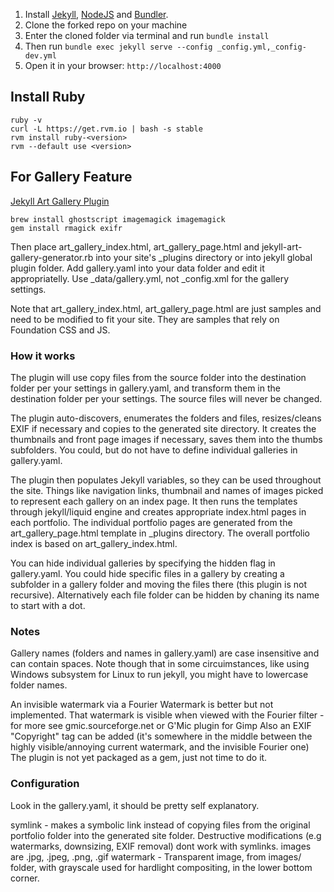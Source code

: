 1. Install [Jekyll](https://jekyllrb.com), [NodeJS](https://nodejs.org/) and [Bundler](https://bundler.io/).
2. Clone the forked repo on your machine
3. Enter the cloned folder via terminal and run `bundle install`
4. Then run `bundle exec jekyll serve --config _config.yml,_config-dev.yml`
5. Open it in your browser: `http://localhost:4000`

## Install Ruby

```
ruby -v
curl -L https://get.rvm.io | bash -s stable
rvm install ruby-<version>
rvm --default use <version>
```

## For Gallery Feature

[Jekyll Art Gallery Plugin](https://github.com/alexivkin/Jekyll-Art-Gallery-Plugin)

```
brew install ghostscript imagemagick imagemagick
gem install rmagick exifr
```

Then place art_gallery_index.html, art_gallery_page.html and jekyll-art-gallery-generator.rb into your site's \_plugins directory or into jekyll global plugin folder. Add gallery.yaml into your data folder and edit it appropriatelly. Use \_data/gallery.yml, not \_config.xml for the gallery settings.

Note that art_gallery_index.html, art_gallery_page.html are just samples and need to be modified to fit your site. They are samples that rely on Foundation CSS and JS.

### How it works
The plugin will use copy files from the source folder into the destination folder per your settings in gallery.yaml, and transform them in the destination folder per your settings. The source files will never be changed.

The plugin auto-discovers, enumerates the folders and files, resizes/cleans EXIF if necessary and copies to the generated site directory. It creates the thumbnails and front page images if necessary, saves them into the thumbs subfolders. You could, but do not have to define individual galleries in gallery.yaml.

The plugin then populates Jekyll variables, so they can be used throughout the site. Things like navigation links, thumbnail and names of images picked to represent each gallery on an index page. It then runs the templates through jekyll/liquid engine and creates appropriate index.html pages in each portfolio. The individual portfolio pages are generated from the art_gallery_page.html template in \_plugins directory. The overall portfolio index is based on art\_gallery\_index.html.

You can hide individual galleries by specifying the hidden flag in gallery.yaml. You could hide specific files in a gallery by creating a subfolder in a gallery folder and moving the files there (this plugin is not recursive). Alternatively each file folder can be hidden by chaning its name to start with a dot.

### Notes
Gallery names (folders and names in gallery.yaml) are case insensitive and can contain spaces. Note though that in some circuimstances, like using Windows subsystem for Linux to run jekyll, you might have to lowercase folder names.

An invisible watermark via a Fourier Watermark is better but not implemented. That watermark is visible when viewed with the Fourier filter - for more see gmic.sourceforge.net or G'Mic plugin for Gimp
Also an EXIF "Copyright" tag can be added (it's somewhere in the middle between the highly visible/annoying current watermark, and the invisible Fourier one)
The plugin is not yet packaged as a gem, just not time to do it.

### Configuration
Look in the gallery.yaml, it should be pretty self explanatory.

symlink - makes a symbolic link instead of copying files from the original portfolio folder into the generated site folder. Destructive modifications (e.g watermarks, downsizing, EXIF removal) dont work with symlinks.
images are .jpg, .jpeg, .png, .gif
watermark - Transparent image, from images/ folder, with grayscale used for hardlight compositing, in the lower bottom corner.
